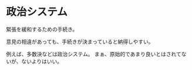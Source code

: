 # 政治システム

緊張を緩和するための手続き。

意見の相違があっても、手続きが決まっていると納得しやすい。

例えば、多数決などは政治システム。
まぁ、原始的であまり良いとはされてないが、ないよりはいい。
